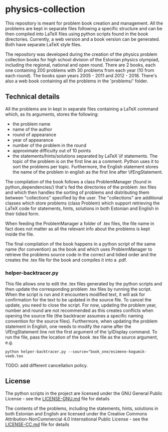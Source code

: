 # physics-collection

This repository is meant for problem book creation and management. All the problems are kept in separate files following a specific structure and can be then compiled into LaTeX files using python scripts found in the book directories. Currently, a web version and a book version can be generated. Both have separate LaTeX style files.

The repository was developed during the creation of the physics problem collection books for high school division of the Estonian physics olympiad, including the regional, national and open round. There are 2 books, each one containing 200 problems with 30 problems from each year (10 from each round). The books span years 2005 - 2011 and 2012 - 2018.
There's also a web book containing all the problems in the 'problems/' folder.

## Technical details

All the problems are in kept in separate files containing a LaTeX command which, as its arguments, stores the following:
- the problem name
- name of the author
- round of appearance
- year of appearance
- number of the problem in the round
- approximate difficulty out of 10 points
- the statements/hints/solutions separated by LaTeX \if statements. The topic of the problem is on the first line as a comment. Python uses it to sort the problems per topic. Furthermore, the English statement stores the name of the problem in english as the first line after \ifEngStatement.

The compilation of the book follows a class ProblemManager (found in python_dependencies/) that's fed the directories of the problem .tex files and which then handles the sorting of problems and distributing them between "collections" specified by the user. The "collections" are additional classes which store problems (class Problem) which support retrieving the LaTeX code for statements, hints, solutions in both Estonian and English in their tidied form.

When feeding the ProblemManager a folder of .tex files, the file name in fact does not matter as all the relevant info about the problems is kept inside the file.

The final compilation of the book happens in a python script of the same name (for convention) as the book and which uses ProblemManager to retrieve the problems source code in the correct and tidied order and the creates the .tex file for the book and compiles it into a .pdf. 


### helper-backtracer.py

This file allows one to edit the .tex files generated by the python scripts and then update the corresponding problem .tex files by running the script. When the script is run and it encounters modified text, it will ask for confirmation for the text to be updated in the source file. To cancel the update, you need to close the script. For now, updating the problem year, number and round are not recommended as this creates conflicts when opening the source file (the backtracer assumes a specific naming convention for the source files). Furthermore, when updating the problem statement in English, one needs to modify the name after the \ifEngStatement line not the first argument of the \ylDisplay command. 
To run the file, pass the location of the book .tex file as the source argument, e.g. 
```
python helper-backtracer.py --source="book_one/esimene-kogumik-veeb.tex
```
TODO: add different cancellation policy.

## License

The python scripts in the project are licensed under the GNU General Public License - see the [LICENSE-GNU.md](LICENSE-GNU.md) file for details

The contents of the problems, including the statements, hints, solutions in both Estonian and English are licensed under the Creative Commons Attribution-NonCommercial 4.0 International Public License - see the [LICENSE-CC.md](LICENSE-CC.md) file for details
